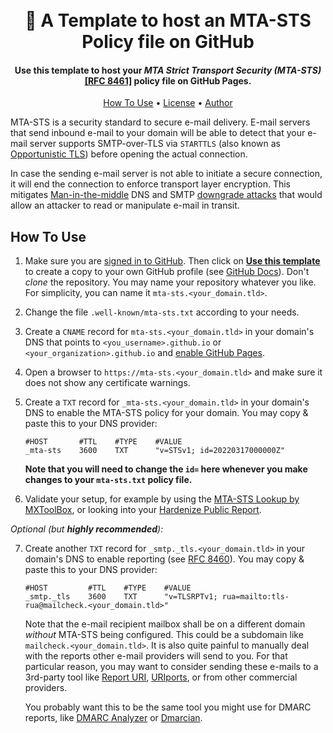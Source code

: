 <h1 align="center">
  <br>
  📩 A Template to host an MTA-STS Policy file on GitHub
  <br>
</h1>

<h4 align="center">Use this template to host your <i>MTA Strict Transport Security (MTA-STS)</i> <a href="https://datatracker.ietf.org/doc/html/rfc8461">[RFC 8461]</a> policy file on GitHub Pages.</h4>

<p align="center">
  <a href="#how-to-use">How To Use</a> •
  <a href="#license">License</a> •
  <a href="#author">Author</a>
</p>

MTA-STS is a security standard to secure e-mail delivery. E-mail servers that send inbound e-mail to your domain will be able to detect that your e-mail server supports SMTP-over-TLS via `STARTTLS` (also known as [Opportunistic TLS](https://en.wikipedia.org/wiki/Opportunistic_TLS)) before opening the actual connection.

In case the sending e-mail server is not able to initiate a secure connection, it will end the connection to enforce transport layer encryption. This mitigates [Man-in-the-middle](https://en.wikipedia.org/wiki/Man-in-the-middle_attack) DNS and SMTP [downgrade attacks](https://en.wikipedia.org/wiki/Downgrade_attack) that would allow an attacker to read or manipulate e-mail in transit.

## How To Use

1. Make sure you are [signed in to GitHub](https://github.com/login). Then click on [**Use this template**](https://github.com/jpawlowski/mta-sts.template/generate) to create a copy to your own GitHub profile (see [GitHub Docs](https://docs.github.com/en/repositories/creating-and-managing-repositories/creating-a-repository-from-a-template)). Don't _clone_ the repository.
   You may name your repository whatever you like. For simplicity, you can name it `mta-sts.<your_domain.tld>`.

2. Change the file `.well-known/mta-sts.txt` according to your needs.

3. Create a `CNAME` record for `mta-sts.<your_domain.tld>` in your domain's DNS that points to `<you_username>.github.io` or `<your_organization>.github.io` and [enable GitHub Pages](https://docs.github.com/articles/using-a-custom-domain-with-github-pages/).

4. Open a browser to `https://mta-sts.<your_domain.tld>` and make sure it does not show any certificate warnings.

5. Create a `TXT` record for `_mta-sts.<your_domain.tld>` in your domain's DNS to enable the MTA-STS policy for your domain.
   You may copy & paste this to your DNS provider:

   ```dns
   #HOST       #TTL    #TYPE    #VALUE
   _mta-sts    3600    TXT      "v=STSv1; id=20220317000000Z"
   ```

   **Note that you will need to change the `id=` here whenever you make changes to your `mta-sts.txt` policy file.**
   

6. Validate your setup, for example by using the [MTA-STS Lookup by MXToolBox](https://mxtoolbox.com/mta-sts.aspx), or looking into your [Hardenize Public Report](https://www.hardenize.com/).

*Optional (but __highly recommended__):*

7. Create another `TXT` record for `_smtp._tls.<your_domain.tld>` in your domain's DNS to enable reporting (see [RFC 8460](https://datatracker.ietf.org/doc/html/rfc8460)).
   You may copy & paste this to your DNS provider:

   ```dns
   #HOST         #TTL    #TYPE    #VALUE
   _smtp._tls    3600    TXT      "v=TLSRPTv1; rua=mailto:tls-rua@mailcheck.<your_domain.tld>"
   ```

   Note that the e-mail recipient mailbox shall be on a different domain _without_ MTA-STS being configured. This could be a subdomain like `mailcheck.<your_domain.tld>`.
   It is also quite painful to manually deal with the reports other e-mail providers will send to you. For that particular reason, you may want to consider sending these e-mails to a 3rd-party tool like [Report URI](https://report-uri.com/), [URIports](https://www.uriports.com/), or from other commercial providers.
   
   You probably want this to be the same tool you might use for DMARC reports, like [DMARC Analyzer](https://www.dmarcanalyzer.com/) or [Dmarcian](https://dmarcian.com/).
